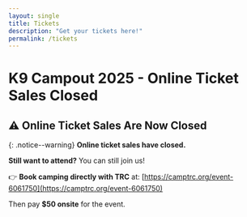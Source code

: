 ```yaml
---
layout: single
title: Tickets
description: "Get your tickets here!"
permalink: /tickets
---
```


# K9 Campout 2025 - Online Ticket Sales Closed

## ⚠️ Online Ticket Sales Are Now Closed

{: .notice--warning}
**Online ticket sales have closed.** 

**Still want to attend?** You can still join us! 

👉 **Book camping directly with TRC** at: [https://camptrc.org/event-6061750](https://camptrc.org/event-6061750)

Then pay **$50 onsite** for the event.

